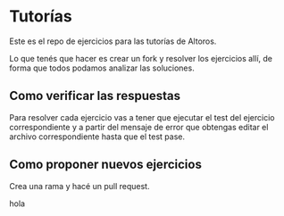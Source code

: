 Tutorías
========

Este es el repo de ejercicios para las tutorías de Altoros.

Lo que tenés que hacer es crear un fork y resolver los ejercicios allí, de
forma que todos podamos analizar las soluciones.

Como verificar las respuestas
-----------------------------

Para resolver cada ejercicio vas a tener que ejecutar el test del ejercicio
correspondiente y a partir del mensaje de error que obtengas editar el archivo
correspondiente hasta que el test pase.

Como proponer nuevos ejercicios
-------------------------------

Crea una rama y hacé un pull request.

hola
